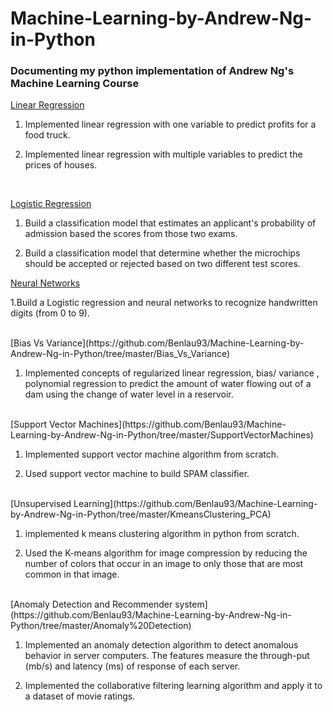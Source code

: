 # Machine-Learning-by-Andrew-Ng-in-Python
### Documenting my python implementation of Andrew Ng's Machine Learning Course

[Linear Regression](https://github.com/Benlau93/Machine-Learning-by-Andrew-Ng-in-Python/tree/master/LinearRegression)

1. Implemented linear regression with one variable to predict profits for a food truck.

2. Implemented linear regression with multiple variables to predict the prices of houses.

<br/>

[Logistic Regression](https://github.com/Benlau93/Machine-Learning-by-Andrew-Ng-in-Python/tree/master/LogisticRegression)

1. Build a classification model that estimates an applicant's probability of admission based the scores from those two exams.

2. Build a classification model that determine whether the microchips should be accepted or rejected based on two different test scores. <br/>

[Neural Networks](https://github.com/Benlau93/Machine-Learning-by-Andrew-Ng-in-Python/tree/master/NeuralNetworks) 

1.Build a Logistic regression and neural networks to recognize handwritten digits (from 0 to 9).

<br/>
[Bias Vs Variance](https://github.com/Benlau93/Machine-Learning-by-Andrew-Ng-in-Python/tree/master/Bias_Vs_Variance) 

1. Implemented concepts of regularized linear regression, bias/ variance , polynomial regression to predict the amount of water flowing out of a dam using the change of water level in a reservoir.
 
<br/>
[Support Vector Machines](https://github.com/Benlau93/Machine-Learning-by-Andrew-Ng-in-Python/tree/master/SupportVectorMachines) 

1. Implemented support vector machine algorithm from scratch.

2. Used support vector machine to build SPAM classifier.

<br/>
[Unsupervised Learning](https://github.com/Benlau93/Machine-Learning-by-Andrew-Ng-in-Python/tree/master/KmeansClustering_PCA) 

1. implemented k means clustering algorithm in python from scratch.

2. Used the K-means algorithm for image compression by reducing the number of colors that occur in an image to only those that are most common in that image.

<br/>
[Anomaly Detection and Recommender system](https://github.com/Benlau93/Machine-Learning-by-Andrew-Ng-in-Python/tree/master/Anomaly%20Detection) 

1. Implemented an anomaly detection algorithm to detect anomalous behavior in server computers. The features measure the through-put (mb/s) and latency (ms) of response of each server.

2.  Implemented the collaborative filtering learning algorithm and apply it to a dataset of movie ratings.

<br/>
